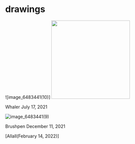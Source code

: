# drawings
![image_6483441(10)] <img src="https://user-images.githubusercontent.com/102587784/160892610-ba5d1245-0749-4dad-8f80-1a9c5cf9d5ea.JPG" width="250" height="250" /> 


Whaler July 17, 2021

![image_6483441(9)](https://user-images.githubusercontent.com/102587784/160901343-8be99370-3edd-4535-8aa3-64052bdbdd8c.JPG)


Brushpen December 11, 2021

[Allall(February 14, 2022)]
